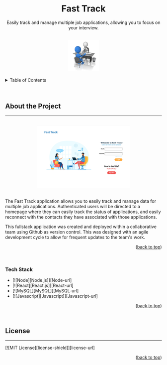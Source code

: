 <a name="readme-top"></a>
<!-- PROJECT TITLE -->
<div align="center">
    <h1 align="center">Fast Track</h1>
    <p align="center">Easily track and manage multiple job applications, allowing you to focus on your interview.</p>
    <br/>
    <img src="images/fastTrack.jpg" alt="logo" width="100" height="100">
</div>
<br/>



<!-- TABLE OF CONTENTS -->
<details>
    <summary>Table of Contents</summary>
        <ol>
            <li><a href="#about-the-project">About the Project</a>
            <ul>
            <li><a href="#tech-stack">Tech Stack</a></li>
            </ul>
            <li><a href="#license">License</a></li>
        </ol>
</details>

<br/>
<br/>

<!-- ABOUT THE PROJECT -->
## About the Project
<hr>
<br/>
<div align="center">
    <img src="images/homePage.png" alt="Login Page" width="300" height="200">
    <br/>
    <br/>
    <p align="left">The Fast Track application allows you to easily track and manage data for multiple job applications. Authenticated users will be directed to a homepage where they can easily track the status of applications, and easily reconnect with the contacts they have associated with those applications.</p>
    <p align="left">This fullstack application was created and deployed within a collaborative team using Github as version control. This was designed with an agile development cycle to allow for frequent updates to the team's work.</p>
    <p align="right">(<a href="#readme-top">back to top</a>)</p>
</div>

<br/>

### Tech Stack
* [![Node][Node.js]][Node-url]
* [![React][React.js]][React-url]
* [![MySQL][MySQL]][MySQL-url]
* [![Javascript][Javascript]][Javascript-url]

<p align="right">(<a href="#readme-top">back to top</a>)</p>
<br/>

<!-- LICENSE -->
## License
<hr/>
[![MIT License][license-shield]][license-url]

<p align="right">(<a href="#readme-top">back to top</a>)</p>
